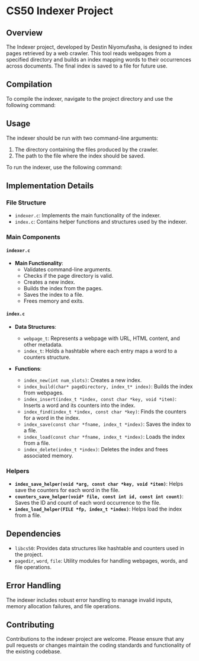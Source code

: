 # CS50 Indexer Project

## Overview
The Indexer project, developed by Destin Niyomufasha, is designed to index pages retrieved by a web crawler. This tool reads webpages from a specified directory and builds an index mapping words to their occurrences across documents. The final index is saved to a file for future use.

## Compilation
To compile the indexer, navigate to the project directory and use the following command:


## Usage
The indexer should be run with two command-line arguments:

1. The directory containing the files produced by the crawler.
2. The path to the file where the index should be saved.

To run the indexer, use the following command:


## Implementation Details

### File Structure
- `indexer.c`: Implements the main functionality of the indexer.
- `index.c`: Contains helper functions and structures used by the indexer.

### Main Components

#### `indexer.c`
- **Main Functionality**:
  - Validates command-line arguments.
  - Checks if the page directory is valid.
  - Creates a new index.
  - Builds the index from the pages.
  - Saves the index to a file.
  - Frees memory and exits.

#### `index.c`
- **Data Structures**:
  - `webpage_t`: Represents a webpage with URL, HTML content, and other metadata.
  - `index_t`: Holds a hashtable where each entry maps a word to a counters structure.

- **Functions**:
  - `index_new(int num_slots)`: Creates a new index.
  - `index_build(char* pageDirectory, index_t* index)`: Builds the index from webpages.
  - `index_insert(index_t *index, const char *key, void *item)`: Inserts a word and its counters into the index.
  - `index_find(index_t *index, const char *key)`: Finds the counters for a word in the index.
  - `index_save(const char *fname, index_t *index)`: Saves the index to a file.
  - `index_load(const char *fname, index_t *index)`: Loads the index from a file.
  - `index_delete(index_t *index)`: Deletes the index and frees associated memory.

### Helpers
- **`index_save_helper(void *arg, const char *key, void *item)`**: Helps save the counters for each word in the file.
- **`counters_save_helper(void* file, const int id, const int count)`**: Saves the ID and count of each word occurrence to the file.
- **`index_load_helper(FILE *fp, index_t *index)`**: Helps load the index from a file.

## Dependencies
- `libcs50`: Provides data structures like hashtable and counters used in the project.
- `pagedir`, `word`, `file`: Utility modules for handling webpages, words, and file operations.

## Error Handling
The indexer includes robust error handling to manage invalid inputs, memory allocation failures, and file operations.

## Contributing
Contributions to the indexer project are welcome. Please ensure that any pull requests or changes maintain the coding standards and functionality of the existing codebase.


